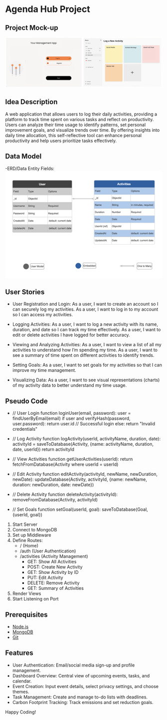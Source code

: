 # Agenda Hub Project

## Project Mock-up
![alt text](images/Mockup-.png)

## Idea Description
A web application that allows users to log their daily activities, providing a platform to track time spent on various tasks and reflect on productivity. Users can analyze their time usage to identify patterns, set personal improvement goals, and visualize trends over time. By offering insights into daily time allocation, this self-reflective tool can enhance personal productivity and help users prioritize tasks effectively.

## Data Model
-ERD/Data Entity Fields:
![alt text](<images/ERD diagram.png>)

## User Stories

- User Registration and Login:
As a user, I want to create an account so I can securely log my activities.
As a user, I want to log in to my account so I can access my activities.

- Logging Activities:
As a user, I want to log a new activity with its name, duration, and date so I can track my time effectively.
As a user, I want to edit or delete activities I have logged for better accuracy.

- Viewing and Analyzing Activities:
As a user, I want to view a list of all my activities to understand how I’m spending my time.
As a user, I want to see a summary of time spent on different activities to identify trends.

- Setting Goals:
As a user, I want to set goals for my activities so that I can improve my time management.

- Visualizing Data:
As a user, I want to see visual representations (charts) of my activity data to better understand my time usage.

## Pseudo Code
- // User Login
function loginUser(email, password):
    user = findUserByEmail(email)
    if user and verifyHash(password, user.password):
        return user.id  // Successful login
    else:
        return "Invalid credentials"

- // Log Activity
function logActivity(userId, activityName, duration, date):
    activityId = saveToDatabase(Activity, {name: activityName, duration, date, userId})
    return activityId

- // View Activities
function getUserActivities(userId):
    return fetchFromDatabase(Activity where userId = userId)

- // Edit Activity
function editActivity(activityId, newName, newDuration, newDate):
    updateDatabase(Activity, activityId, {name: newName, duration: newDuration, date: newDate})

- // Delete Activity
function deleteActivity(activityId):
    removeFromDatabase(Activity, activityId)

- // Set Goals
function setGoal(userId, goal):
    saveToDatabase(Goal, {userId, goal})
    
1. Start Server
2. Connect to MongoDB
3. Set up Middleware
4. Define Routes:
   - / (Home)
   - /auth (User Authentication)
   - /activities (Activity Management)
     - GET: Show All Activities
     - POST: Create New Activity
     - GET: Show Activity by ID
     - PUT: Edit Activity
     - DELETE: Remove Activity
     - GET: Summary of Activities
5. Render Views
6. Start Listening on Port


## Prerequisites
- [Node.js](https://nodejs.org/) 
- [MongoDB](https://www.mongodb.com/) 
- [Git](https://git-scm.com/) 


## Features
- User Authentication: Email/social media sign-up and profile management.
- Dashboard Overview: Central view of upcoming events, tasks, and calendar.
- Event Creation: Input event details, select privacy settings, and choose themes.
- Task Management: Create and manage to-do lists with deadlines.
- Carbon Footprint Tracking: Track emissions and set reduction goals.





Happy Coding!
